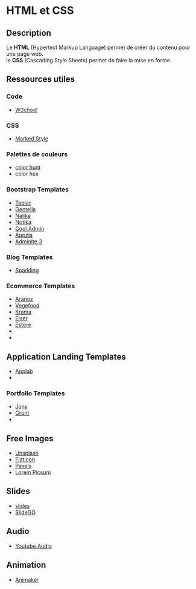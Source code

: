 # HTML et CSS

## Description

Le **HTML** (Hypertext Markup Language) permet de créer du contenu pour une page web.  
le **CSS** (Cascading Style Sheets) permet de faire la mise en forme. 

## Ressources utiles

### Code 

* [W3chool](https://www.w3schools.com/howto/howto_css_vertical_menu.asp)

### CSS

* [Marked Style](http://markedstyle.com/styles/kult)

### Palettes de couleurs

* [color hunt](https://colorhunt.co/)
* color hex

### Bootstrap Templates

* [Tabler](https://github.com/tabler/tabler?ref=appseed)
* [Gentella](https://github.com/ColorlibHQ/gentelella)
* [Nalika](https://github.com/puikinsh/nalika)
* [Notika](https://github.com/puikinsh/notika)
* [Cool Admin](https://github.com/puikinsh/CoolAdmin)
* [Appzia](https://themesdesign.in/appzia/form-advanced.html)
* [Adminlte 3](https://adminlte.io/themes/v3/)


### Blog Templates

* [Sparkling](https://colorlib.com/sparkling/)

### Ecommerce Templates
* [Aranoz](https://colorlib.com/wp/template/aranoz/)
* [Vegefood](https://colorlib.com/wp/template/vegefoods/)
* [Krama](https://colorlib.com/wp/template/karma/)
* [Eiser](https://colorlib.com/wp/template/eiser/)
* [Estore](https://colorlib.com/wp/template/estore/)
* []()
* []()

## Application Landing Templates
* [Applab](https://colorlib.com/wp/template/applab/)
* []()

### Portfolio Templates
* [Jony](https://colorlib.com/wp/template/jony/)
* [Grunt](https://colorlib.com/wp/template/grunt/)
* []()

## Free Images

* [Unsplash](https://unsplash.com/) 
* [Flaticon](https://www.flaticon.com/) 
* [Pexels](https://www.pexels.com/fr-fr/) 
* [Lorem Picsum](https://picsum.photos/) 

## Slides
* [slides](https://business.tutsplus.com/fr/articles/best-business-presentation-templates-for-google-slides-2018--cms-31177)
* [SlideGO](https://slidesgo.com/)

## Audio

* [Youtube Audio](https://www.youtube.com/audiolibrary/music?nv=1)

## Animation

* [Animaker](https://tool.animaker.fr/dashboard)
